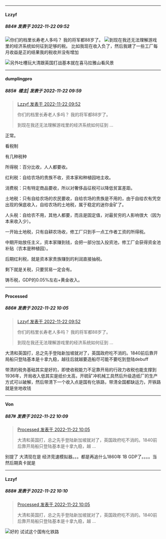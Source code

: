 

*****

####  Lzzyf  
##### 884#       发表于 2022-11-22 09:52

<img src="https://static.saraba1st.com/image/smiley/face2017/022.png" referrerpolicy="no-referrer">你们的档里长寿老人多吗？ 我的将军都88岁了。
<img src="https://static.saraba1st.com/image/smiley/face2017/047.png" referrerpolicy="no-referrer">到现在我还无法理解游戏里的经济系统如何征到足够的税。 比如我现在收入负了，然后我建了一些工厂每月收益是正的结果我的税收并没有增加

<img src="https://static.saraba1st.com/image/smiley/face2017/002.png" referrerpolicy="no-referrer">另外吐槽玩大清跟英国打战基本就在喜马拉雅山看风景

*****

####  dumplingpro  
##### 885#         楼主| 发表于 2022-11-22 09:59

<blockquote><a href="httphttps://bbs.saraba1st.com/2b/forum.php?mod=redirect&amp;goto=findpost&amp;pid=58548243&amp;ptid=2101217" target="_blank">Lzzyf 发表于 2022-11-22 09:52</a>

你们的档里长寿老人多吗？ 我的将军都88岁了。

到现在我还无法理解游戏里的经济系统如何征到 ...</blockquote>
正常。

看税制

有几种税种

所得税：百分比收，人人都要收。

红利税：自给农场的贵族不收，资本家和种植园地主收。

消费税：只有特定商品要收，所以对奢侈品征税可以降低贫富差距。

土地税：只有自给农场的农民要收，自给农场的贵族是不用的，由于自给农有凭空出现的保底收入，自给农场的土地税，属于稳定的迷你金矿了。

人头税：自给农不用，其他人都要，而且是固定值，对最贫穷的人影响很大（因为本来收入少）。

一开始土地税，只有自耕农场收，修工厂只到手一点工作者工资的所得税。

中期开始放任主义，资本家赚到钱，会把一部分加入投资池，修工厂会获得资金池补贴（农本是种植园）。

后期红利税，就是资本家贵族赚到的利润直接抽税。

剩下就是关税，只要贸易一定会有。

铸币税，GDP的0.05%左右+黄金收入。



*****

####  Processed  
##### 886#       发表于 2022-11-22 10:05

<blockquote><a href="httphttps://bbs.saraba1st.com/2b/forum.php?mod=redirect&amp;goto=findpost&amp;pid=58548243&amp;ptid=2101217" target="_blank">Lzzyf 发表于 2022-11-22 09:52</a>

你们的档里长寿老人多吗？ 我的将军都88岁了。

到现在我还无法理解游戏里的经济系统如何征到 ...</blockquote>
大清和英国打，总之先手登陆新加坡就对了，英国政府吃不消的。1840前后靠开局船只登陆基本是十拿九稳，越往后就越要造船尽可能不要吃到登陆debuff

带清的税务基础其实是好的，即使收税能力不足靠开局的行政力收税也能支撑到1936年，开局收入低其实是纸价太高，开硫矿冲机械工具然后升级造纸厂的生产方式可以破解，然后带清下一个收入点是国有化铁路，带清全国都缺运力，开铁路就是坐地收钱

*****

####  Von  
##### 887#       发表于 2022-11-22 10:09

<blockquote><a href="httphttps://bbs.saraba1st.com/2b/forum.php?mod=redirect&amp;goto=findpost&amp;pid=58548440&amp;ptid=2101217" target="_blank">Processed 发表于 2022-11-22 10:05</a>

大清和英国打，总之先手登陆新加坡就对了，英国政府吃不消的。1840前后靠开局船只登陆基本是十拿九稳，越 ...</blockquote>
别提了 大清现在是 经济竞速模拟器。。。都是再追什么1860年 1B GDP了。。。。当然后期真卡就是

*****

####  Lzzyf  
##### 888#       发表于 2022-11-22 10:10

<blockquote><a href="httphttps://bbs.saraba1st.com/2b/forum.php?mod=redirect&amp;goto=findpost&amp;pid=58548440&amp;ptid=2101217" target="_blank">Processed 发表于 2022-11-22 10:05</a>

大清和英国打，总之先手登陆新加坡就对了，英国政府吃不消的。1840前后靠开局船只登陆基本是十拿九稳，越 ...</blockquote>
<img src="https://static.saraba1st.com/image/smiley/face2017/018.png" referrerpolicy="no-referrer">好的 试试这个国有化铁路

